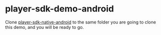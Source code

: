 # player-sdk-demo-android
Clone [player-sdk-native-android](https://github.com/kaltura/player-sdk-native-android.git) to the same folder you are going to clone this demo, and you will be ready to go.

